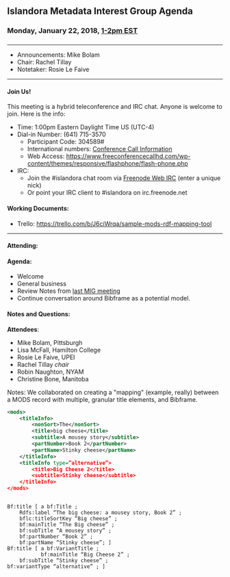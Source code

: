 ## Islandora Metadata Interest Group Agenda
### Monday, January 22, 2018, [1-2pm EST](http://www.thetimezoneconverter.com/?t=1%20pm&tz=Toronto&)
### 
---
* Announcements: Mike Bolam
* Chair: Rachel Tillay
* Notetaker: Rosie Le Faive 
---

#### Join Us!
This meeting is a hybrid teleconference and IRC chat. Anyone is welcome to join. Here is the info:
* Time: 1:00pm Eastern Daylight Time US (UTC-4)
* Dial-in Number: (641) 715-3570
  * Participant Code: 304589#
  * International numbers: [Conference Call Information](https://github.com/Islandora-CLAW/CLAW/wiki/Conference-Call-Information)
  * Web Access: https://www.freeconferencecallhd.com/wp-content/themes/responsive/flashphone/flash-phone.php
* IRC:
  * Join the #islandora chat room via [Freenode Web IRC](http://webchat.freenode.net/) (enter a unique nick)
  * Or point your IRC client to #islandora on irc.freenode.net
  
#### Working Documents:
* Trello: https://trello.com/b/J6ciWrqa/sample-mods-rdf-mapping-tool
---

#### Attending:

#### Agenda:
* Welcome
* General business
* Review Notes from [last MIG meeting](https://github.com/islandora-interest-groups/Islandora-Metadata-Interest-Group/blob/master/Meetings/2018_01_08.md)
* Continue conversation around Bibframe as a potential model. 

#### Notes and Questions:
**Attendees**:
* Mike Bolam, Pittsburgh
* Lisa McFall, Hamilton College
* Rosie Le Faive, UPEI
* Rachel Tillay *chair*
* Robin Naughton, NYAM
* Christine Bone, Manitoba

Notes: We collaborated on creating a "mapping" (example, really) between a MODS record with multiple, granular title elements, and Bibframe.

```xml
<mods>
    <titleInfo>
        <nonSort>The</nonSort>
        <title>big cheese</title>
        <subtitle>A mousey story</subtitle>
        <partNumber>Book 2</partNumber>
        <partName>Stinky cheese</partName>
    </titleInfo>
    <titleInfo type=”alternative”>
        <title>Big Cheese 2</title>
        <subtitle>Stinky cheese</subtitle>
    </titleInfo>
</mods>

```

```turtle

Bf:title [ a bf:Title ; 
	Rdfs:label “The big cheese: a mousey story, Book 2” ;
	bflc:titleSortKey “Big cheese” ;
	bf:mainTitle “The Big cheese” ;
	bf:subTitle “A mousey story” ;
	bf:partNumber “Book 2” ;
	bf:partName “Stinky cheese”; ]
Bf:title [ a bf:VariantTitle ;
           bf:mainTitle “Big Cheese 2” ;
	bf:subTitle “Stinky cheese” ;
bf:variantType “alternative” ; ]

```
